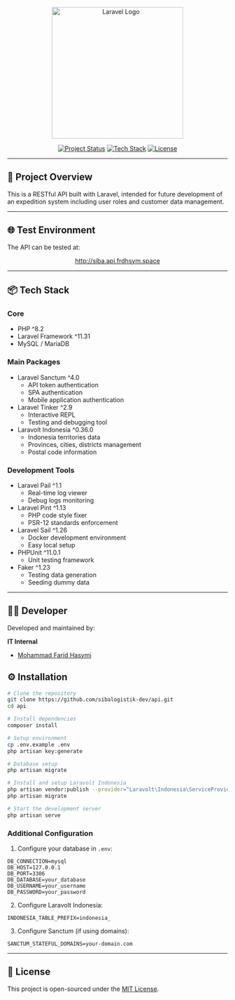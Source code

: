 <p align="center">
  <a href="https://laravel.com" target="_blank">
    <img src="https://raw.githubusercontent.com/laravel/art/master/logo-lockup/5%20SVG/2%20CMYK/1%20Full%20Color/laravel-logolockup-cmyk-red.svg" width="300" alt="Laravel Logo">
  </a>
</p>

<p align="center">
  <a href="#"><img src="https://img.shields.io/badge/Status-Initiated-yellow" alt="Project Status"></a>
  <a href="#"><img src="https://img.shields.io/badge/API-Laravel-blue" alt="Tech Stack"></a>
  <a href="#"><img src="https://img.shields.io/badge/License-MIT-lightgrey" alt="License"></a>
</p>

---

## 🚀 Project Overview

This is a RESTful API built with Laravel, intended for future development of an expedition system including user roles and customer data management.

---

## 🌐 Test Environment

The API can be tested at:

<p align="center">
    <a href="http://siba.api.frdhsym.space" target="_blank">http://siba.api.frdhsym.space</a>
</p>

---

## 📦 Tech Stack

### Core

-   PHP ^8.2
-   Laravel Framework ^11.31
-   MySQL / MariaDB

### Main Packages

-   Laravel Sanctum ^4.0
    -   API token authentication
    -   SPA authentication
    -   Mobile application authentication
-   Laravel Tinker ^2.9
    -   Interactive REPL
    -   Testing and debugging tool
-   Laravolt Indonesia ^0.36.0
    -   Indonesia territories data
    -   Provinces, cities, districts management
    -   Postal code information

### Development Tools

-   Laravel Pail ^1.1
    -   Real-time log viewer
    -   Debug logs monitoring
-   Laravel Pint ^1.13
    -   PHP code style fixer
    -   PSR-12 standards enforcement
-   Laravel Sail ^1.26
    -   Docker development environment
    -   Easy local setup
-   PHPUnit ^11.0.1
    -   Unit testing framework
-   Faker ^1.23
    -   Testing data generation
    -   Seeding dummy data

---

## 👨‍💻 Developer

Developed and maintained by:

**IT Internal**

-   <a href="https://github.com/neveleneve">Mohammad Farid Hasymi</a>

## ⚙️ Installation

```bash
# Clone the repository
git clone https://github.com/sibalogistik-dev/api.git
cd api

# Install dependencies
composer install

# Setup environment
cp .env.example .env
php artisan key:generate

# Database setup
php artisan migrate

# Install and setup Laravolt Indonesia
php artisan vendor:publish --provider="Laravolt\Indonesia\ServiceProvider"
php artisan migrate

# Start the development server
php artisan serve
```

### Additional Configuration

1. Configure your database in `.env`:

```env
DB_CONNECTION=mysql
DB_HOST=127.0.0.1
DB_PORT=3306
DB_DATABASE=your_database
DB_USERNAME=your_username
DB_PASSWORD=your_password
```

2. Configure Laravolt Indonesia:

```env
INDONESIA_TABLE_PREFIX=indonesia_
```

3. Configure Sanctum (if using domains):

```env
SANCTUM_STATEFUL_DOMAINS=your-domain.com
```

---

## 📄 License

This project is open-sourced under the [MIT License](https://opensource.org/licenses/MIT).
